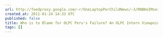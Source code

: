 ```yaml
---
url: http://feedproxy.google.com/~r/OneLaptopPerChildNews/~3/RNBKeIMser8/who_is_to_blame_for_olpc_peru.html
created_at: 2011-01-24 14:33 UTC
published: false
title: Who is to Blame for OLPC Peru's Failure? An OLPC Intern Viewpoint
tags: []
---
```



